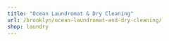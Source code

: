 ```yaml
---
title: "Ocean Laundromat & Dry Cleaning"
url: /brooklyn/ocean-laundromat-and-dry-cleaning/
shop: laundry
---
```

